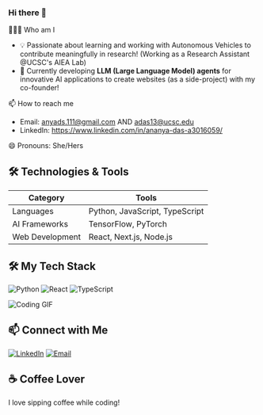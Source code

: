 ### Hi there 👋

👨🏻‍💻 Who am I
* 💡 Passionate about learning and working with Autonomous Vehicles to contribute meaningfully in research! (Working as a Research Assistant @UCSC's AIEA Lab)
* 🧠 Currently developing **LLM (Large Language Model) agents** for innovative AI applications to create websites (as a side-project) with my co-founder! 



📫 How to reach me
* Email: anyads.111@gmail.com AND adas13@ucsc.edu
* LinkedIn: https://www.linkedin.com/in/ananya-das-a3016059/

😄 Pronouns:
She/Hers

## 🛠️ Technologies & Tools
| Category         | Tools                     |
| ---------------- | ------------------------- |
| Languages        | Python, JavaScript, TypeScript |
| AI Frameworks    | TensorFlow, PyTorch       |
| Web Development  | React, Next.js, Node.js   |

## 🛠️ My Tech Stack
![Python](https://img.shields.io/badge/Python-3776AB?style=for-the-badge&logo=python&logoColor=white)
![React](https://img.shields.io/badge/React-20232A?style=for-the-badge&logo=react&logoColor=61DAFB)
![TypeScript](https://img.shields.io/badge/TypeScript-3178C6?style=for-the-badge&logo=typescript&logoColor=white)

![Coding GIF](https://media.giphy.com/media/13HgwGsXF0aiGY/giphy.gif)

## 📫 Connect with Me
[![LinkedIn](https://img.shields.io/badge/LinkedIn-blue?style=for-the-badge&logo=linkedin)](https://www.linkedin.com/in/ananya-das-a3016059/)
[![Email](https://img.shields.io/badge/Email-red?style=for-the-badge&logo=gmail&logoColor=white)](mailto:das.ananya2607@gmail.com)


## ☕ Coffee Lover
I love sipping coffee while coding!




<!--
**ananyadas2607/ananyadas2607** is a ✨ _special_ ✨ repository because its `README.md` (this file) appears on your GitHub profile.

Here are some ideas to get you started:

- 🔭 I’m currently working on ...
- 🌱 I’m currently learning ...
- 👯 I’m looking to collaborate on ...
- 🤔 I’m looking for help with ...
- 💬 Ask me about ...
- 📫 How to reach me: ...
- 😄 Pronouns: ...
- ⚡ Fun fact: ...
-->
